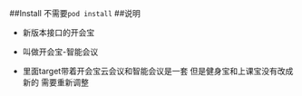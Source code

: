 ##Install
不需要`pod install`
##说明
- 新版本接口的开会宝

- 叫做开会宝-智能会议
- 里面target带着开会宝云会议和智能会议是一套 但是健身宝和上课宝没有改成新的 需要重新调整


